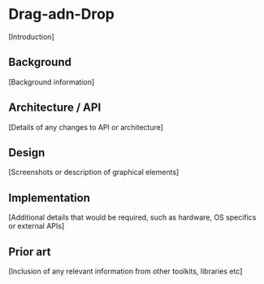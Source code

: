 # Drag-adn-Drop

[Introduction]

## Background

[Background information]

## Architecture / API

[Details of any changes to API or architecture]

## Design

[Screenshots or description of graphical elements]

## Implementation

[Additional details that would be required, such as hardware, OS specifics or external APIs]

## Prior art

[Inclusion of any relevant information from other toolkits, libraries etc]
